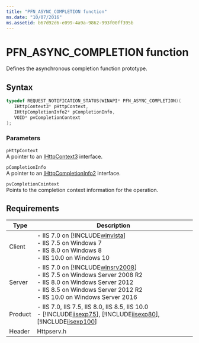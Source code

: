 ```yaml
---
title: "PFN_ASYNC_COMPLETION function"
ms.date: "10/07/2016"
ms.assetid: b67d92d6-e099-4a9a-9862-993f00ff395b
---
```

# PFN_ASYNC_COMPLETION function
Defines the asynchronous completion function prototype.  
  
## Syntax  
  
```cpp  
typedef REQUEST_NOTIFICATION_STATUS(WINAPI* PFN_ASYNC_COMPLETION)(  
   IHttpContext3* pHttpContext,  
   IHttpCompletionInfo2* pCompletionInfo,  
   VOID* pvCompletionContext  
);  
```  
  
### Parameters  
 `pHttpContext`  
 A pointer to an [IHttpContext3](../../web-development-reference/native-code-api-reference/ihttpcontext3-interface.md) interface.  
  
 `pCompletionInfo`  
 A pointer to an [IHttpCompletionInfo2](../../web-development-reference/native-code-api-reference/ihttpcompletioninfo2-interface.md) interface.  
  
 `pvCompletionCointext`  
 Points to the completion context information for the operation.  
  
## Requirements  
  
|Type|Description|  
|----------|-----------------|  
|Client|-   IIS 7.0 on [!INCLUDE[winvista](../../wmi-provider/includes/winvista-md.md)]<br />-   IIS 7.5 on Windows 7<br />-   IIS 8.0 on Windows 8<br />-   IIS 10.0 on Windows 10|  
|Server|-   IIS 7.0 on [!INCLUDE[winsrv2008](../../wmi-provider/includes/winsrv2008-md.md)]<br />-   IIS 7.5 on Windows Server 2008 R2<br />-   IIS 8.0 on Windows Server 2012<br />-   IIS 8.5 on Windows Server 2012 R2<br />-   IIS 10.0 on Windows Server 2016|  
|Product|-   IIS 7.0, IIS 7.5, IIS 8.0, IIS 8.5, IIS 10.0<br />-   [!INCLUDE[iisexp75](../../web-development-reference/native-code-api-reference/includes/iisexp75-md.md)], [!INCLUDE[iisexp80](../../web-development-reference/native-code-api-reference/includes/iisexp80-md.md)], [!INCLUDE[iisexp100](../../web-development-reference/native-code-api-reference/includes/iisexp100-md.md)]|  
|Header|Httpserv.h|